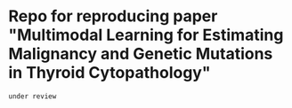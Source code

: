 # Repo for reproducing paper "Multimodal Learning for Estimating Malignancy and Genetic Mutations in Thyroid Cytopathology"

```
under review
```
